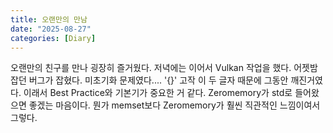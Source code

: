 ```yaml
---
title: 오랜만의 만남
date: "2025-08-27"
categories: [Diary]
---
```


오랜만의 친구를 만나 굉장히 즐거웠다. 저녁에는 이어서 Vulkan 작업을 했다. 어젯밤 잡던 버그가 잡혔다. 미초기화 문제였다.... '{}' 고작 이 두 글자 때문에 그동안 깨진거였다. 이래서 Best Practice와 기본기가 중요한 거 같다. Zeromemory가 std로 들어왔으면 좋겠는 마음이다. 뭔가 memset보다 Zeromemory가 훨씬 직관적인 느낌이여서 그렇다.